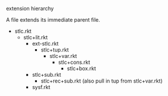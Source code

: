 extension hierarchy

A file extends its immediate parent file.

- stlc.rkt
   - stlc+lit.rkt
     - ext-stlc.rkt
       - stlc+tup.rkt
         - stlc+var.rkt
           - stlc+cons.rkt
             - stlc+box.rkt
     - stlc+sub.rkt
       - stlc+rec+sub.rkt (also pull in tup from stlc+var.rkt)
     - sysf.rkt
